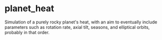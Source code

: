 # planet_heat
Simulation of a purely rocky planet's heat, with an aim to eventually include parameters such as rotation rate, axial tilt, seasons, and elliptical orbits, probably in that order.
